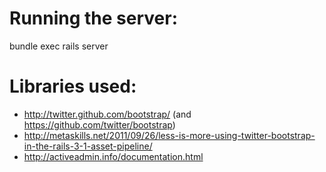 Running the server:
===================
bundle exec rails server

Libraries used:
==============
- http://twitter.github.com/bootstrap/ (and https://github.com/twitter/bootstrap)
- http://metaskills.net/2011/09/26/less-is-more-using-twitter-bootstrap-in-the-rails-3-1-asset-pipeline/
- http://activeadmin.info/documentation.html


